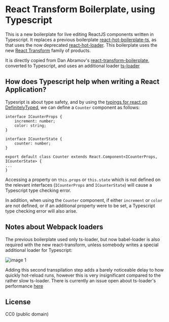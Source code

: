 React Transform Boilerplate, using Typescript
=============================================

This is a new boilerplate for live editing ReactJS components written in Typescript.
It replaces a previous boilerplate [react-hot-boilerplate-ts](https://github.com/wmaurer/react-hot-boilerplate-ts),
as that uses the now deprecated [react-hot-loader](https://github.com/gaearon/react-hot-loader).
This boilerplate uses the new [React Transform](https://github.com/gaearon/react-transform-boilerplate) family of products.

It is directly copied from Dan Abramov's [react-transform-boilerplate](https://github.com/gaearon/react-transform-boilerplate),
converted to Typescript, and uses an additional loader [ts-loader](https://github.com/TypeStrong/ts-loader)

## How does Typescript help when writing a React Application?

Typesript is about type safety, and by using the [typings for react on DefinitelyTyped](https://github.com/DefinitelyTyped/DefinitelyTyped/tree/master/react),
we can define a `Counter` component as follows:

```
interface ICounterProps {
	increment: number;
	color: string;
}

interface ICounterState {
	counter: number;
}

export default class Counter extends React.Component<ICounterProps, ICounterState> {
...
}
```

Accessing a property on `this.props` or `this.state` which is not defined on the relevant interfaces (`ICounterProps` and `ICounterState`)
will cause a Typescript type checking error.

In addition, when using the `Counter` component, if either `increment` or `color` are not defined, or if an additional property
were to be set, a Typescript type checking error will also arise.

## Notes about Webpack loaders

The previous boilerplate used only ts-loader, but now babel-loader is also required with the new react-transform, unless
somebody writes a special additional loader for Typescript:

![image 1](https://cloud.githubusercontent.com/assets/2899448/11448335/2ba57154-9556-11e5-8514-50641c37211e.png)

Adding this second transpilation step adds a barely noticeable delay to how quickly hot-reload runs, however this is very
insignificant compared to the rather slow ts-loader. There is currently an issue open about ts-loader's performance [here](https://github.com/TypeStrong/ts-loader/issues/78)

## License

CC0 (public domain)
